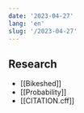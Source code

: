 ```yaml
---
date: '2023-04-27'
lang: 'en'
slug: '/2023-04-27'
---
```


## Research

- [[Bikeshed]]
- [[Probability]]
- [[CITATION.cff]]
